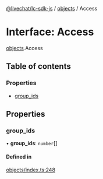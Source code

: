 [@livechat/lc-sdk-js](../README.md) / [objects](../modules/objects.md) / Access

# Interface: Access

[objects](../modules/objects.md).Access

## Table of contents

### Properties

- [group\_ids](objects.Access.md#group_ids)

## Properties

### group\_ids

• **group\_ids**: `number`[]

#### Defined in

[objects/index.ts:248](https://github.com/livechat/lc-sdk-js/blob/951da85/src/objects/index.ts#L248)
